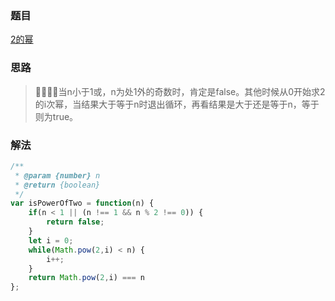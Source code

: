 ### 题目

[2的幂](https://leetcode-cn.com/problems/power-of-two/submissions/)

### 思路

> 当n小于1或，n为处1外的奇数时，肯定是false。其他时候从0开始求2的i次幂，当结果大于等于n时退出循环，再看结果是大于还是等于n，等于则为true。

### 解法

```js
/**
 * @param {number} n
 * @return {boolean}
 */
var isPowerOfTwo = function(n) {
    if(n < 1 || (n !== 1 && n % 2 !== 0)) {
        return false;
    }
    let i = 0;
    while(Math.pow(2,i) < n) {
        i++;
    }
    return Math.pow(2,i) === n
};
```
